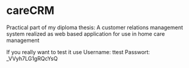 # careCRM
Practical part of my diploma thesis: A customer relations management system realized as web based application for use in home care management

If you really want to test it use
Username: ttest
Passwort: _VVyh7LG1gRQcYsQ

